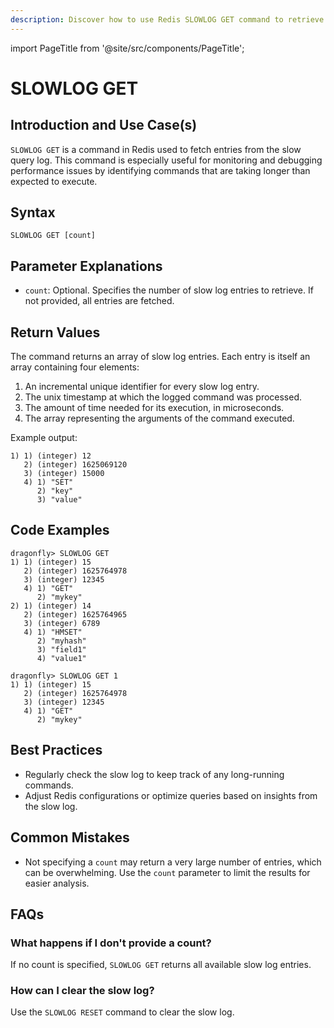 ```yaml
---
description: Discover how to use Redis SLOWLOG GET command to retrieve the list of slow commands.
---
```


import PageTitle from '@site/src/components/PageTitle';

# SLOWLOG GET

<PageTitle title="Redis SLOWLOG GET Explained (Better Than Official Docs)" />

## Introduction and Use Case(s)

`SLOWLOG GET` is a command in Redis used to fetch entries from the slow query log. This command is especially useful for monitoring and debugging performance issues by identifying commands that are taking longer than expected to execute.

## Syntax

```cli
SLOWLOG GET [count]
```

## Parameter Explanations

- `count`: Optional. Specifies the number of slow log entries to retrieve. If not provided, all entries are fetched.

## Return Values

The command returns an array of slow log entries. Each entry is itself an array containing four elements:

1. An incremental unique identifier for every slow log entry.
2. The unix timestamp at which the logged command was processed.
3. The amount of time needed for its execution, in microseconds.
4. The array representing the arguments of the command executed.

Example output:

```cli
1) 1) (integer) 12
   2) (integer) 1625069120
   3) (integer) 15000
   4) 1) "SET"
      2) "key"
      3) "value"
```

## Code Examples

```cli
dragonfly> SLOWLOG GET
1) 1) (integer) 15
   2) (integer) 1625764978
   3) (integer) 12345
   4) 1) "GET"
      2) "mykey"
2) 1) (integer) 14
   2) (integer) 1625764965
   3) (integer) 6789
   4) 1) "HMSET"
      2) "myhash"
      3) "field1"
      4) "value1"

dragonfly> SLOWLOG GET 1
1) 1) (integer) 15
   2) (integer) 1625764978
   3) (integer) 12345
   4) 1) "GET"
      2) "mykey"
```

## Best Practices

- Regularly check the slow log to keep track of any long-running commands.
- Adjust Redis configurations or optimize queries based on insights from the slow log.

## Common Mistakes

- Not specifying a `count` may return a very large number of entries, which can be overwhelming. Use the `count` parameter to limit the results for easier analysis.

## FAQs

### What happens if I don't provide a count?

If no count is specified, `SLOWLOG GET` returns all available slow log entries.

### How can I clear the slow log?

Use the `SLOWLOG RESET` command to clear the slow log.
